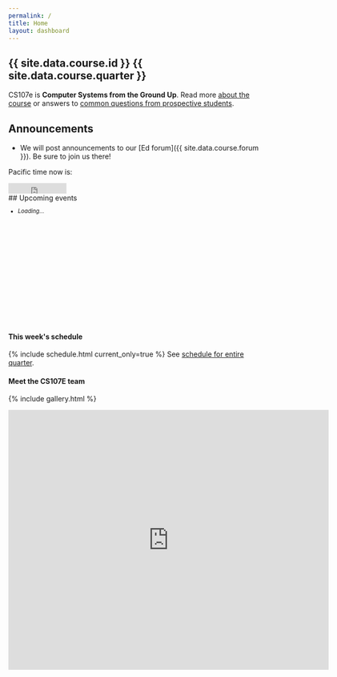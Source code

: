 ```yaml
---
permalink: /
title: Home
layout: dashboard
---
```


## {{ site.data.course.id }} {{ site.data.course.quarter }} 

CS107e is __Computer Systems from the Ground Up__. Read more [about the course](/about/)
or answers to [common questions from prospective students](http://cs107e.stanford.edu).

<div class="row">
<div class="col-xs-5" markdown="1">

## Announcements
- We will post announcements to our [Ed forum]({{ site.data.course.forum }}). Be sure to join us there!

<i class="fas fa-clock"></i> Pacific time now is:
<iframe src="http://free.timeanddate.com/clock/i7mp4gs7/n900/fn2/fc009/ftb/ts1" frameborder="0" width="116" height="21"></iframe>
</div>
<div class="col-xs-7" markdown="1">
## Upcoming events
<div id ="upcoming" class="list-group" style="font-size:80%;overflow:auto; height:240px;" >
<ul><li class="list-group-item"><i>Loading...</i></li></ul>     
</div>
</div>
</div>

#### This week's schedule
{% include schedule.html current_only=true %}
See [schedule for entire quarter](/schedule/).


#### Meet the CS107E team
{% include gallery.html %}

<iframe src="https://docs.google.com/forms/d/e/1FAIpQLSdBpyHM3qfbxmkqtXfjLDHyoIucF2K-4xtjehzIqUE3NUkBZg/viewform?embedded=true" width="640" height="519" frameborder="0" marginheight="0" marginwidth="0">Loading...</iframe>



<script src="https://ajax.googleapis.com/ajax/libs/jquery/3.2.1/jquery.min.js"></script>
<script src="/_assets/js/gcal.js"></script>
